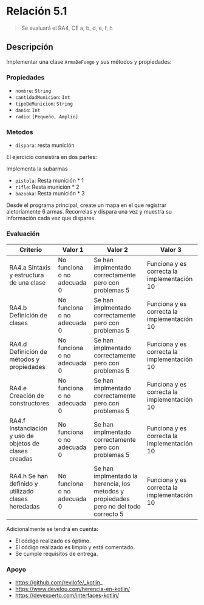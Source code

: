 # Relación 5.1
> Se evaluará el RA4, CE a, b, d, e, f, h


## Descripción
Implementar una clase `ArmaDeFuego` y sus métodos y propiedades: 
### Propiedades
- `nombre`: `String`
- `cantidadMunicion`: `Int`
- `tipoDeMunicion`: `String`
- `danio`: `Int`
- `radio`: `[Pequeño, Amplio]`

### Metodos 
- `dispara`: resta munición

El ejercicio consistirá en dos partes:

Implementa la subarmas 
- `pistola`: Resta munición * 1
- `rifle`: Resta munición * 2
- `bazooka`: Resta munición * 3

Desde el programa principal, create un mapa en el que registrar aletoriamente 6 armas.
Recorrelas y dispara una vez y muestra su información cada vez que dispares. 

### Evaluación
| Criterio                                           | Valor 1                              | Valor 2                                            | Valor 3                       |
|----------------------------------------------------|--------------------------------------|----------------------------------------------------|-------------------------------|
| RA4.a Sintaxis y estructura de una clase | No funciona o no adecuada 0          | Se han implmentado correctamente pero con problemas 5| Funciona y es correcta la implementación 10 |
| RA4.b Definición de clases | No funciona o no adecuada 0          | Se han implmentado correctamente pero con problemas 5| Funciona y es correcta la implementación 10 |
| RA4.d Definición de métodos y propiedades | No funciona o no adecuada 0          | Se han implmentado correctamente pero con problemas 5| Funciona y es correcta la implementación 10 |
| RA4.e Creación de constructores | No funciona o no adecuada 0          | Se han implmentado correctamente pero con problemas 5| Funciona y es correcta la implementación 10 |
| RA4.f Instanciación y uso de objetos de clases creadas | No funciona o no adecuada 0          | Se han implmentado correctamente pero con problemas 5| Funciona y es correcta la implementación 10 |
| RA4.h Se han definido y utilizado clases heredadas | No funciona o no adecuada 0          | Se han implmentado la herencia, los metodos y propiedades pero no del todo correcto 5| Funciona y es correcta la implementación 10 |

Adicionalmente se tendrá en cuenta:
- El código realizado es óptimo.
- El código realizado es limpio y está comentado.
- Se cumple requisitos de entrega.

### Apoyo
- https://github.com/revilofe/_kotlin_
- https://www.develou.com/herencia-en-kotlin/
- https://devexperto.com/interfaces-kotlin/
